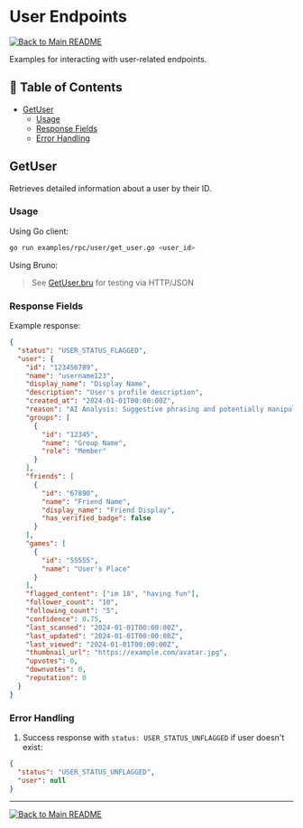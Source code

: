 # User Endpoints

[![Back to Main README](https://img.shields.io/badge/←-Back%20to%20Main%20README-blue?style=flat-square)](/examples/rpc/README.md)

Examples for interacting with user-related endpoints.

## 📑 Table of Contents

- [GetUser](#getuser)
  - [Usage](#usage)
  - [Response Fields](#response-fields)
  - [Error Handling](#error-handling)

## GetUser

Retrieves detailed information about a user by their ID.

### Usage

Using Go client:

```bash
go run examples/rpc/user/get_user.go <user_id>
```

Using Bruno:

> See [GetUser.bru](../../../tests/api/user/GetUser.bru) for testing via HTTP/JSON

### Response Fields

Example response:

```json
{
  "status": "USER_STATUS_FLAGGED",
  "user": {
    "id": "123456789",
    "name": "username123",
    "display_name": "Display Name",
    "description": "User's profile description",
    "created_at": "2024-01-01T00:00:00Z",
    "reason": "AI Analysis: Suggestive phrasing and potentially manipulative content warranting further review.",
    "groups": [
      {
        "id": "12345",
        "name": "Group Name",
        "role": "Member"
      }
    ],
    "friends": [
      {
        "id": "67890",
        "name": "Friend Name",
        "display_name": "Friend Display",
        "has_verified_badge": false
      }
    ],
    "games": [
      {
        "id": "55555",
        "name": "User's Place"
      }
    ],
    "flagged_content": ["im 18", "having fun"],
    "follower_count": "10",
    "following_count": "5",
    "confidence": 0.75,
    "last_scanned": "2024-01-01T00:00:00Z",
    "last_updated": "2024-01-01T00:00:00Z",
    "last_viewed": "2024-01-01T00:00:00Z",
    "thumbnail_url": "https://example.com/avatar.jpg",
    "upvotes": 0,
    "downvotes": 0,
    "reputation": 0
  }
}
```

### Error Handling

1. Success response with `status: USER_STATUS_UNFLAGGED` if user doesn't exist:

```json
{
  "status": "USER_STATUS_UNFLAGGED",
  "user": null
}
```

---
[![Back to Main README](https://img.shields.io/badge/←-Back%20to%20Main%20README-blue?style=flat-square)](/examples/rpc/README.md)
